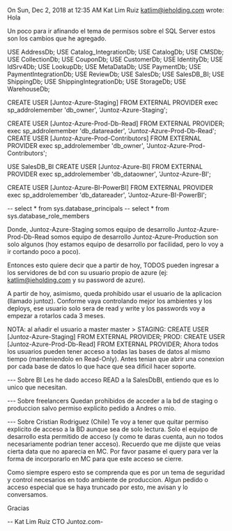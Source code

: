 On Sun, Dec 2, 2018 at 12:35 AM Kat Lim Ruiz <katlim@ieholding.com> wrote:
Hola

Un poco para ir afinando el tema de permisos sobre el SQL Server estos son los cambios que he agregado.

USE AddressDb;
USE Catalog_IntegrationDb;
USE CatalogDb;
USE CMSDb;
USE CollectionDb;
USE CouponDb;
USE CustomerDb;
USE IdentityDb;
USE IdSrv4Db;
USE LookupDb;
USE MetaDataDb;
USE PaymentDb;
USE PaymentIntegrationDb;
USE ReviewDb;
USE SalesDb;
USE SalesDB_BI;
USE ShippingDb;
USE ShippingIntegrationDb;
USE StorageDb;
USE WarehouseDb;

CREATE USER [Juntoz-Azure-Staging] FROM EXTERNAL PROVIDER
exec sp_addrolemember 'db_owner', 'Juntoz-Azure-Staging';

CREATE USER [Juntoz-Azure-Prod-Db-Read] FROM EXTERNAL PROVIDER;
exec sp_addrolemember 'db_datareader', 'Juntoz-Azure-Prod-Db-Read';
CREATE USER [Juntoz-Azure-Prod-Contributors] FROM EXTERNAL PROVIDER
exec sp_addrolemember 'db_owner', 'Juntoz-Azure-Prod-Contributors';

USE SalesDB_BI
CREATE USER [Juntoz-Azure-BI] FROM EXTERNAL PROVIDER
exec sp_addrolemember 'db_dataowner', 'Juntoz-Azure-BI';

CREATE USER [Juntoz-Azure-BI-PowerBI] FROM EXTERNAL PROVIDER
exec sp_addrolemember 'db_datareader', 'Juntoz-Azure-BI-PowerBI';

-- select * from sys.database_principals
-- select * from sys.database_role_members

Donde,
Juntoz-Azure-Staging somos equipo de desarrollo
Juntoz-Azure-Prod-Db-Read somos equipo de desarrollo
Juntoz-Azure-Production son solo algunos (hoy estamos equipo de desarrollo por facilidad, pero lo voy a ir cortando poco a poco).

Entonces esto quiere decir que a partir de hoy, TODOS pueden ingresar a los servidores de bd con su usuario propio de azure (ej: katlim@ieholding.com y su password de azure).

A partir de hoy, asimismo, queda prohibido usar el usuario de la aplicacion (llamado juntoz). Conforme vaya controlando mejor los ambientes y los deploys, ese usuario solo sera de read y write y los passwords voy a empezar a rotarlos cada 3 meses.

NOTA: al añadir el usuario a master
master > 
STAGING: CREATE USER [Juntoz-Azure-Staging] FROM EXTERNAL PROVIDER;
PROD: CREATE USER [Juntoz-Azure-Prod-Db-Read] FROM EXTERNAL PROVIDER;
Ahora todos los usuarios pueden tener acceso a todas las bases de datos al mismo tiempo (manteniendolo en Read-Only). Antes tenian que abrir una conexion por cada base de datos lo que hace que sea dificil hacer soporte.

--- Sobre BI
Les he dado acceso READ a la SalesDbBI, entiendo que es lo unico que necesitan.

--- Sobre freelancers
Quedan prohibidos de acceder a la bd de staging o produccion salvo permiso explicito pedido a Andres o mio.

--- Sobre Cristian Rodriguez (Chile)
Te voy a tener que quitar permiso explicito de acceso a la BD aunque sea de solo lectura. Solo el equipo de desarrollo esta permitido de acceso (y como te daras cuenta, aun no todos necesariamente podrian tener acceso). Recuerdo que me dijiste que veias cierta data que no aparecia en MC. Por favor pasame el query para ver la forma de incorporarlo en MC para que este acceso se cierre.

Como siempre espero esto se comprenda que es por un tema de seguridad y control necesarios en todo ambiente de produccion.
Algun pedido o acceso especial que se haya truncado por esto, me avisan y lo conversamos.

Gracias

--
Kat Lim Ruiz
CTO
Juntoz.com-